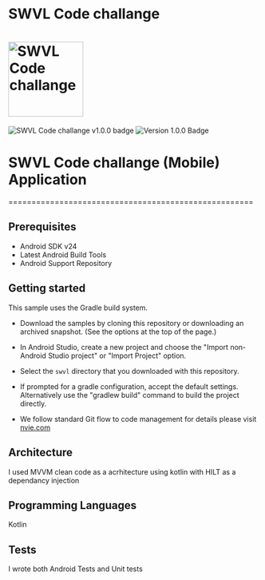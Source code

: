 
# SWVL Code challange
# <img src="https://swvl.com/assets/img/swvl-logo.svg" height=150 alt="SWVL Code challange" />

![SWVL Code challange v1.0.0 badge][changelog-badge] ![Version 1.0.0 Badge][version-badge]

# SWVL Code challange (Mobile) Application
=====================================================

Prerequisites
--------------

 - Android SDK v24
 - Latest Android Build Tools
 - Android Support Repository


Getting started
---------------

This sample uses the Gradle build system.

 - Download the samples by cloning this repository or downloading an archived
  snapshot. (See the options at the top of the page.)
 - In Android Studio, create a new project and choose the "Import non-Android Studio project" or
  "Import Project" option.
 - Select the `swvl` directory that you downloaded with this repository.
 - If prompted for a gradle configuration, accept the default settings.
  Alternatively use the "gradlew build" command to build the project directly.

 - We follow standard Git flow to code management for details please visit [nvie.com](https://nvie.com/posts/a-successful-git-branching-model/)


Architecture
---------------
I used MVVM clean code as a acrhitecture using kotlin with HILT as a dependancy injection


Programming Languages
---------------
Kotlin


Tests  
---------------
I wrote both Android Tests and Unit tests 

[changelog-badge]: https://img.shields.io/badge/SWVL%20Challenge%20v1.0.0-%23E05735
[license]: ./LICENSE
[rbenv]: https://github.com/rbenv/rbenv
[ruby-version]: .ruby-version
[source]: source/
[pull-request]: https://help.github.com/articles/creating-a-pull-request/
[fork]: https://help.github.com/articles/fork-a-repo/
[version-badge]: https://img.shields.io/badge/version-1.0.0-blue.svg
[license-badge]: https://img.shields.io/badge/license-MIT-blue.svg

